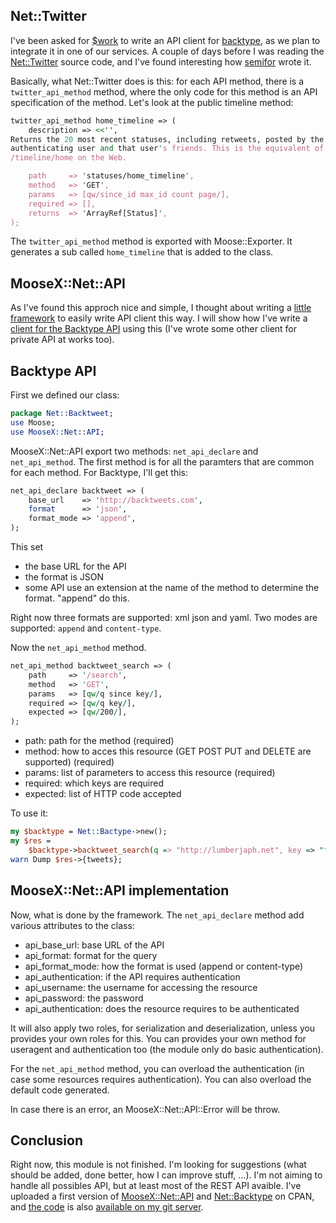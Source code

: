 ## Net::Twitter

I've been asked for [$work](http://linkfluence.net) to write an API client for [backtype](http://www.backtype.com/), as we plan to integrate it in one of our services. A couple of days before I was reading the [Net::Twitter](http://search.cpan.org/perldoc?Net::Twitter) source code, and I've found interesting how [semifor](http://blog.questright.com/) wrote it.

Basically, what Net::Twitter does is this: for each API method, there is a `twitter_api_method` method, where the only code for this method is an API specification of the method. Let's look at the public timeline method:

```perl
twitter_api_method home_timeline => (
    description => <<'',
Returns the 20 most recent statuses, including retweets, posted by the
authenticating user and that user's friends. This is the equivalent of
/timeline/home on the Web.

    path     => 'statuses/home_timeline',
    method   => 'GET',
    params   => [qw/since_id max_id count page/],
    required => [],
    returns  => 'ArrayRef[Status]',
);
```

The `twitter_api_method` method is exported with Moose::Exporter. It generates a sub called `home_timeline` that is added to the class.

## MooseX::Net::API

As I've found this approch nice and simple, I thought about writing a [little framework](http://git.lumberjaph.net/p5-moosex-net-api.git/) to easily write API client this way. I will show how I've write a [client for the Backtype API](http://git.lumberjaph.net/p5-net-backtype.git/) using this (I've wrote some other client for private API at works too).

## Backtype API

First we defined our class:

```perl
package Net::Backtweet;
use Moose;
use MooseX::Net::API;
```

MooseX::Net::API export two methods: `net_api_declare` and `net_api_method`. The first method is for all the paramters that are common for each method. For Backtype, I'll get this:

```perl
net_api_declare backtweet => (
    base_url    => 'http://backtweets.com',
    format      => 'json',
    format_mode => 'append',
);
```

This set

* the base URL for the API
* the format is JSON
* some API use an extension at the name of the method to determine the format. "append" do this.

Right now three formats are supported: xml json and yaml. Two modes are supported: `append` and `content-type`.

Now the `net_api_method` method.

```perl
net_api_method backtweet_search => (
    path     => '/search',
    method   => 'GET',
    params   => [qw/q since key/],
    required => [qw/q key/],
    expected => [qw/200/],
);
```

* path: path for the method (required)
* method: how to acces this resource (GET POST PUT and DELETE are supported) (required)
* params: list of parameters to access this resource (required)
* required: which keys are required
* expected: list of HTTP code accepted

To use it:

```perl
my $backtype = Net::Bactype->new();
my $res =
    $backtype->backtweet_search(q => "http://lumberjaph.net", key => "foo");
warn Dump $res->{tweets};
```

## MooseX::Net::API implementation

Now, what is done by the framework. The `net_api_declare` method add various attributes to the class:

* api\_base_url: base URL of the API
* api_format: format for the query
* api\_format_mode: how the format is used (append or content-type)
* api_authentication: if the API requires authentication
* api_username: the username for accessing the resource
* api_password: the password
* api_authentication: does the resource requires to be authenticated

It will also apply two roles, for serialization and deserialization, unless you provides your own roles for this. You can provides your own method for useragent and authentication too (the module only do basic authentication).

For the `net_api_method` method, you can overload the authentication (in case some resources requires authentication).  You can also overload the default code generated.

In case there is an error, an MooseX::Net::API::Error will be throw.

## Conclusion

Right now, this module is not finished. I'm looking for suggestions (what should be added, done better, how I can improve stuff, ...). I'm not aiming to handle all possibles API, but at least most of the REST API avaible. I've uploaded a first version of
[MooseX::Net::API](http://search.cpan.org/perldoc?MooseX::Net::API) and [Net::Backtype](http://search.cpan.org/perldoc?Net::Backtype) on CPAN, and [the code](http://git.lumberjaph.net/p5-net-backtype.git/) is also [available on my git server](http://git.lumberjaph.net/p5-moosex-net-api.git/).
